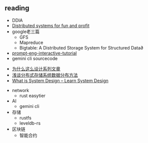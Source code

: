 ## reading
+ DDIA
+ [Distributed systems for fun and profit](https://github.com/mixu/distsysbook?tab=readme-ov-file)
+ google老三篇
    + GFS
    + Mapreduce
    + Bigtable: A Distributed Storage System for Structured Data∂
+ [prompt-eng-interactive-tutorial](https://github.com/anthropics/prompt-eng-interactive-tutorial)
+ gemini cli sourcecode


<!-- sys design -->
+ [为什么这么设计系列文章](https://draveness.me/whys-the-design/)
+ [浅谈分布式存储系统数据分布方法](http://catkang.github.io/2017/12/17/data-placement.html)
+ [What is System Design – Learn System Design](https://www.geeksforgeeks.org/what-is-system-design-learn-system-design/?ref=outind)

<!-- todo -->
+ network
    + rust easytier
+ AI
    + gemini cli
+ 存储
    + rustfs
    + leveldb-rs
+ 区块链
    + 智能合约



